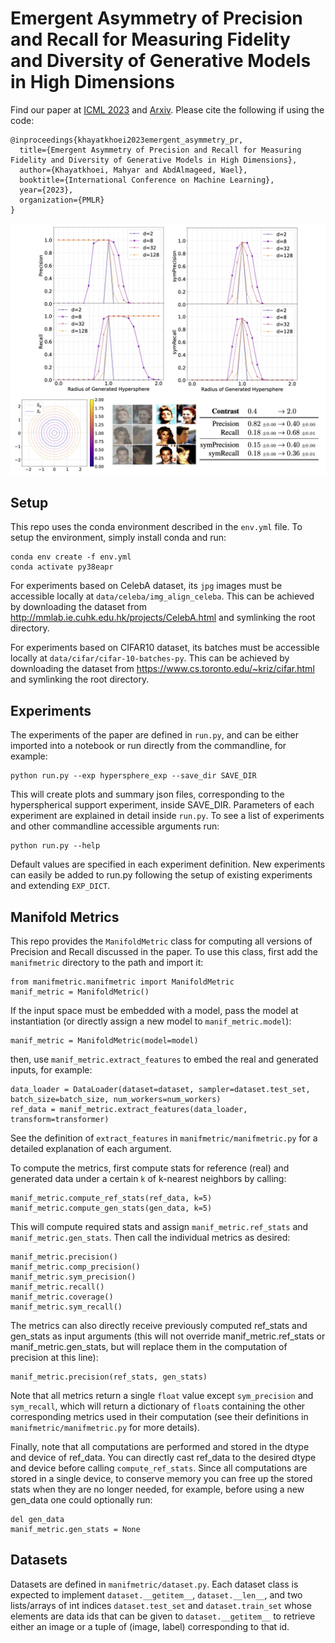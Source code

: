# Emergent Asymmetry of Precision and Recall for Measuring Fidelity and Diversity of Generative Models in High Dimensions
Find our paper at [ICML 2023](https://icml.cc/virtual/2023/poster/23612) and [Arxiv](https://arxiv.org/abs/2306.09618). Please cite the following if using the code:
```
@inproceedings{khayatkhoei2023emergent_asymmetry_pr,
  title={Emergent Asymmetry of Precision and Recall for Measuring Fidelity and Diversity of Generative Models in High Dimensions},
  author={Khayatkhoei, Mahyar and AbdAlmageed, Wael},
  booktitle={International Conference on Machine Learning},
  year={2023},
  organization={PMLR}
}
```
![figures from the corresponding paper](teaser.png)
## Setup
This repo uses the conda environment described in the `env.yml` file. To setup the environment, simply install conda and run:
```
conda env create -f env.yml
conda activate py38eapr
```

For experiments based on CelebA dataset, its `jpg` images must be accessible locally at `data/celeba/img_align_celeba`. This can be achieved by downloading the dataset from http://mmlab.ie.cuhk.edu.hk/projects/CelebA.html and symlinking the root directory.

For experiments based on CIFAR10 dataset, its batches must be accessible locally at `data/cifar/cifar-10-batches-py`. This can be achieved by downloading the dataset from https://www.cs.toronto.edu/~kriz/cifar.html and symlinking the root directory.

## Experiments
The experiments of the paper are defined in `run.py`, and can be either imported into a notebook or run directly from the commandline, for example: 
```
python run.py --exp hypersphere_exp --save_dir SAVE_DIR
```
This will create plots and summary json files, corresponding to the hyperspherical support experiment, inside SAVE_DIR. Parameters of each experiment are explained in detail inside `run.py`. To see a list of experiments and other commandline accessible arguments run:
```
python run.py --help
```
Default values are specified in each experiment definition. New experiments can easily be added to run.py following the setup of existing experiments and extending `EXP_DICT`.

## Manifold Metrics
This repo provides the `ManifoldMetric` class for computing all versions of Precision and Recall discussed in the paper. To use this class, first add the `manifmetric` directory to the path and import it:
```
from manifmetric.manifmetric import ManifoldMetric
manif_metric = ManifoldMetric()
```

If the input space must be embedded with a model, pass the model at instantiation (or directly assign a new model to `manif_metric.model`):
```
manif_metric = ManifoldMetric(model=model)
```
then, use `manif_metric.extract_features` to embed the real and generated inputs, for example:
```
data_loader = DataLoader(dataset=dataset, sampler=dataset.test_set, batch_size=batch_size, num_workers=num_workers)
ref_data = manif_metric.extract_features(data_loader, transform=transformer)
```
See the definition of `extract_features` in `manifmetric/manifmetric.py` for a detailed explanation of each argument.

To compute the metrics, first compute stats for reference (real) and generated data under a certain `k` of k-nearest neighbors by calling:
```
manif_metric.compute_ref_stats(ref_data, k=5)
manif_metric.compute_gen_stats(gen_data, k=5)
```
This will compute required stats and assign `manif_metric.ref_stats` and `manif_metric.gen_stats`. Then call the individual metrics as desired:
```
manif_metric.precision()
manif_metric.comp_precision()
manif_metric.sym_precision()
manif_metric.recall()
manif_metric.coverage()
manif_metric.sym_recall()
```
The metrics can also directly receive previously computed ref_stats and gen_stats as input arguments (this will not override manif_metric.ref_stats or manif_metric.gen_stats, but will replace them in the computation of precision at this line):
```
manif_metric.precision(ref_stats, gen_stats)
```
Note that all metrics return a single `float` value except `sym_precision` and `sym_recall`, which will return a dictionary of `float`s containing the other corresponding metrics used in their computation (see their definitions in `manifmetric/manifmetric.py` for more details).

Finally, note that all computations are performed and stored in the dtype and device of ref_data. You can directly cast ref_data to the desired dtype and device before calling `compute_ref_stats`. Since all computations are stored in a single device, to conserve memory you can free up the stored stats when they are no longer needed, for example, before using a new gen_data one could optionally run:
```
del gen_data
manif_metric.gen_stats = None
```

## Datasets
Datasets are defined in `manifmetric/dataset.py`. Each dataset class is expected to implement `dataset.__getitem__`, `dataset.__len__`, and two lists/arrays of int indices `dataset.test_set` and `dataset.train_set` whose elements are data ids that can be given to `dataset.__getitem__` to retrieve either an image or a tuple of (image, label) corresponding to that id. 